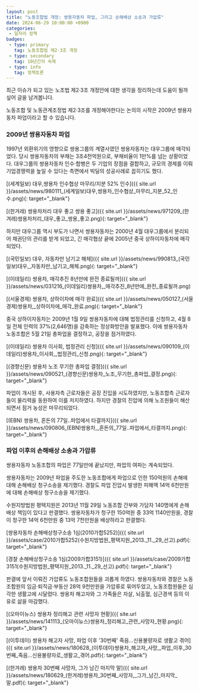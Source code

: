```yaml
---
layout: post
title: "노동조합법 개정: 쌍용자동차 파업, 그리고 손해배상 소송과 가압류"
date: 2024-06-29 10:00:00 +0900
categories: 
 - 일자리 정책
badges:
 - type: primary
   tag: 노동조합법 제2·3조 개정
 - type: secondary
   tag: 10년간의 숙제
 - type: info
   tag: 정책토론
---
```


최근 이슈가 되고 있는 노조법 제2·3조 개정안에 대한 생각을 정리하는데 도움이 될까 싶어 글을 남겨봅니다.

노동조합 및 노동관계조정법 제2·3조를 개정해야한다는 논의의 시작은 2009년 쌍용자동차 파업이라고 할 수 있습니다.

<!--more-->

### **2009년 쌍용자동차 파업**

1997년 외환위기의 영향으로 쌍용그룹의 계열사였던 쌍용자동차는 대우그룹에 매각되었다. 당시 쌍용자동차의 부채는 3조4천억원으로, 부채비율이 1만%를 넘는 상황이었다. 대우그룹의 쌍용자동차 인수·합병은 두 기업의 장점을 결합하고, 규모의 경제를 이뤄 기업경쟁력을 높일 수 있다는 측면에서 빅딜의 성공사례로 꼽히기도 했다.

[(세계일보) 대우,쌍용차 인수협상 마무리/지분 52% 인수]({{ site.url }}/assets/news/980111_(세계일보)대우,쌍용차_인수협상_마무리_지분_52_인수.png){: target="_blank"}

[(한겨레) 쌍용차처리 대우 좋고 쌍용 좋고]({{ site.url }}/assets/news/971209_(한겨레)쌍용차처리_대우_좋고_쌍용_좋고.png){: target="_blank"} 

하지만 대우그룹 역시 부도가 나면서 쌍용자동차는 2000년 4월 대우그룹에서 분리되어 채권단의 관리를 받게 되었고, 긴 매각협상 끝에 2005년 중국 상하이자동차에 매각되었다.

[(국민일보) 대우, 자동차만 남기고 해체]({{ site.url }}/assets/news/990813_(국민일보)대우,_자동차만_남기고_해체.png){: target="_blank"}

[(이데일리) 쌍용차, 매각추진 8년만에 완전 종료될까]({{ site.url }}/assets/news/031216_(이데일리)쌍용차,_매각추진_8년만에_완전_종료될까.png)

[(서울경제) 쌍용차, 상하이차에 매각 완료]({{ site.url }}/assets/news/050127_(서울경제)쌍용차,_상하이차에_매각_완료.png){: target="_blank"}

중국 상하이자동차는 2009년 1월 9일 쌍용자동차에 대해 법정관리를 신청하고, 4월 8일 전체 인력의 37%(2,646명)을 감축하는 정상화방안을 발표했다. 이에 쌍용자동차 노동조합은 5월 21일 총파업을 결정하고, 공장을 점거하였다.

[(이데일리) 쌍용차 이사회, 법정관리 신청]({{ site.url }}/assets/news/090109_(이데일리)쌍용차_이사회,_법정관리_신청.png){: target="_blank"}

[(경향신문) 쌍용차 노조 무기한 총파업 결정]({{ site.url }}/assets/news/090521_(경향신문)쌍용차_노조_무기한_총파업_결정.png){: target="_blank"}

파업이 개시된 후, 사용자측 근로자들은 공장 진입을 시도하였지만, 노동조합측 근로자들이 물리력을 동원하여 이를 저지하였다. 하지만 경찰의 진압에 의해 노조원들이 해산되면서 점거 농성은 마무리되었다.

[(EBN) 쌍용차, 혼돈의 77일..파업에서 타결까지]({{ site.url }}/assets/news/090806_(EBN)쌍용차,_혼돈의_77일..파업에서_타결까지.png){: target="_blank"}

### **파업 이후의 손해배상 소송과 가압류**

쌍용자동차 노동조합의 파업은 77일만에 끝났지만, 파업의 여파는 계속되었다.

쌍용자동차는 2009년 파업을 주도한 노동조합에게 파업으로 인한 150억원의 손해에 대해 손해배상 청구소송을 제기했다. 경찰도 파업 진압시 발생한 피해액 14억 6천만원에 대해 손해배상 청구소송을 제기했다.

수원지방법원 평택지원은 2013년 11월 29일 노동조합 간부와 가담자 140명에게 손해배상 책임이 있다고 판결했다. 쌍용자동차가 청구한 150억원 중 33억 1140만원을, 경찰이 청구한 14억 6천만원 중 13억 7천만원을 배상하라고 판결했다.

[쌍용자동차 손해배상청구소송 1심(2010가합5252)]({{ site.url }}/assets/case/2010가합5252(수원지방법원_평택지원_2013._11._29_선고).pdf){: target="_blank"}  

[경찰 손해배상청구소송 1심(2009가합3151)]({{ site.url }}/assets/case/2009가합3151(수원지방법원_평택지원_2013._11._29_선고).pdf){: target="_blank"}  

판결에 앞서 이뤄진 가압류도 노동조합원들을 괴롭게 하였다. 쌍용자동차와 경찰은 노동조합원의 임금·퇴직금·부동산 28억 9천만원을 가압류로 묶어두었고, 노동조합원들은 심각한 생활고에 시달렸다. 쌍용차 해고자와 그 가족들은 자살, 뇌출혈, 심근경색 등의 이유로 삶을 마감했다.

[(오마이뉴스) 쌍용차 정리해고 관련 사망자 현황]({{ site.url }}/assets/news/141113_(오마이뉴스)쌍용차_정리해고_관련_사망자_현황.png){: target="_blank"}

[(이투데이) 쌍용차 해고자 사망, 파업 이후 '30번째' 죽음...신용불량자로 생활고 겪어]({{ site.url }}/assets/news/180628_(이투데이)쌍용차_해고자_사망,_파업_이후_30번째_죽음...신용불량자로_생활고_겪어.pdf){: target="_blank"}

[(한겨레) 쌍용차 30번째 사망자, 그가 남긴 마지막 말]({{ site.url }}/assets/news/180629_(한겨레)쌍용차_30번째_사망자,_그가_남긴_마지막_말.pdf){: target="_blank"}